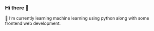 ### Hi there 👋

🌱 I’m currently learning machine learning using python along with some frontend web development.

